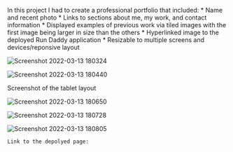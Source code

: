 In this project I had to create a professional portfolio that included:
    * Name and recent photo
    * Links to sections about me, my work, and contact information
    * Displayed examples of previous work via tiled images with the first image being larger in size than the others
    * Hyperlinked image to the deployed Run Daddy application
    * Resizable to multiple screens and devices/reponsive layout

![Screenshot 2022-03-13 180324](https://user-images.githubusercontent.com/94766160/158083135-f68755e9-2c1a-462d-9ab8-0f5f6a4afd06.png)

![Screenshot 2022-03-13 180440](https://user-images.githubusercontent.com/94766160/158083137-5644697c-8a3b-4006-b661-a7c3a0d01378.png)


Screenshot of the tablet layout

![Screenshot 2022-03-13 180650](https://user-images.githubusercontent.com/94766160/158083235-48526c9e-aba2-46a8-871b-6bdab69c3380.png)

![Screenshot 2022-03-13 180728](https://user-images.githubusercontent.com/94766160/158083236-133ec1f1-2d06-47ad-85f2-02de840c4aca.png)

![Screenshot 2022-03-13 180805](https://user-images.githubusercontent.com/94766160/158083237-96f6b3a8-f643-4b9a-82bb-2d29cdcc898b.png)


    Link to the depolyed page:
